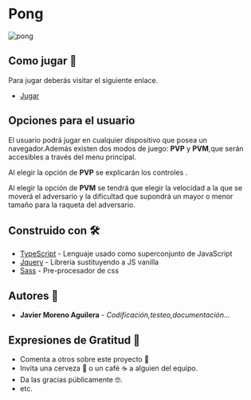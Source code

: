 # Pong
![pong](https://user-images.githubusercontent.com/55782974/182387596-019bc366-5d6b-43de-a239-1846ba497b3a.png)

## Como jugar 🚀
Para jugar deberás visitar el siguiente enlace.
* [Jugar](https://javmoreno-developer.github.io/Pong/)

## Opciones para el usuario
El usuario podrá jugar en cualquier dispositivo que posea un navegador.Además existen dos modos de juego: **PVP** y **PVM**,que serán accesibles a través del menu principal.

Al elegir la opción de **PVP** se explicarán los controles .

Al elegir la opción de **PVM** se tendrá que elegir la velocidad a la que se moverá el adversario y la dificultad que supondrá un mayor o menor tamaño para la raqueta del adversario.

## Construido con 🛠️

* [TypeScript](https://www.typescriptlang.org/) - Lenguaje usado como superconjunto de JavaScript
* [Jquery](https://jquery.com/) - Libreria sustituyendo a JS vanilla
* [Sass](https://sass-lang.com/) - Pre-procesador de css

## Autores 📌

* **Javier Moreno Aguilera** - *Codificación,testeo,documentación...* 



## Expresiones de Gratitud 🎁

* Comenta a otros sobre este proyecto 📢
* Invita una cerveza 🍺 o un café ☕ a alguien del equipo. 
* Da las gracias públicamente 🤓.
* etc.
